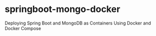 # springboot-mongo-docker
Deploying Spring Boot and MongoDB as Containers Using Docker and Docker Compose
